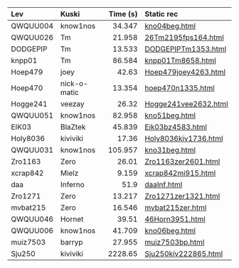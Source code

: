 | Lev      | Kuski        |   Time (s) | Static rec                                        |
|:---------|:-------------|-----------:|:--------------------------------------------------|
| QWQUU004 | know1nos     |     34.347 | [kno04beg.html](recs/kno04beg.html)               |
| QWQUU026 | Tm           |     21.958 | [26Tm2195fps164.html](recs/26Tm2195fps164.html)   |
| DODGEPIP | Tm           |     13.533 | [DODGEPIPTm1353.html](recs/DODGEPIPTm1353.html)   |
| knpp01   | Tm           |     86.584 | [knpp01Tm8658.html](recs/knpp01Tm8658.html)       |
| Hoep479  | joey         |     42.63  | [Hoep479joey4263.html](recs/Hoep479joey4263.html) |
| Hoep470  | nick-o-matic |     13.354 | [hoep470n1335.html](recs/hoep470n1335.html)       |
| Hogge241 | veezay       |     26.32  | [Hogge241vee2632.html](recs/Hogge241vee2632.html) |
| QWQUU051 | know1nos     |     82.958 | [kno51beg.html](recs/kno51beg.html)               |
| EIK03    | BlaZtek      |     45.839 | [Eik03bz4583.html](recs/Eik03bz4583.html)         |
| Holy8036 | kiviviki     |     17.36  | [Holy8036kiv1736.html](recs/Holy8036kiv1736.html) |
| QWQUU031 | know1nos     |    105.957 | [kno31beg.html](recs/kno31beg.html)               |
| Zro1163  | Zero         |     26.01  | [Zro1163zer2601.html](recs/Zro1163zer2601.html)   |
| xcrap842 | Mielz        |      9.159 | [xcrap842mi915.html](recs/xcrap842mi915.html)     |
| daa      | Inferno      |     51.9   | [daaInf.html](recs/daaInf.html)                   |
| Zro1271  | Zero         |     13.217 | [Zro1271zer1321.html](recs/Zro1271zer1321.html)   |
| mvbat215 | Zero         |     16.546 | [mvbat215zer.html](recs/mvbat215zer.html)         |
| QWQUU046 | Hornet       |     39.51  | [46Horn3951.html](recs/46Horn3951.html)           |
| QWQUU006 | know1nos     |     41.709 | [kno06beg.html](recs/kno06beg.html)               |
| muiz7503 | barryp       |     27.955 | [muiz7503bp.html](recs/muiz7503bp.html)           |
| Sju250   | kiviviki     |   2228.65  | [Sju250kiv222865.html](recs/Sju250kiv222865.html) |